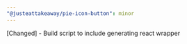 ```yaml
---
"@justeattakeaway/pie-icon-button": minor
---
```


[Changed] - Build script to include generating react wrapper
